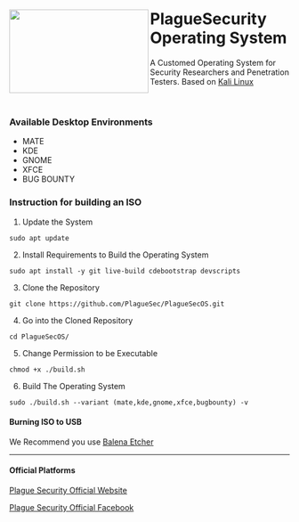  # <img align="left" width="250" height="150" src="https://raw.githubusercontent.com/PlagueSec/PlagueSecOS/master/pictures/logo.png"> PlagueSecurity Operating System 
A Customed Operating System for Security Researchers and Penetration Testers. Based on [Kali Linux](https://www.kali.org/)

&nbsp;

### Available Desktop Environments
- MATE
- KDE
- GNOME
- XFCE
- BUG BOUNTY

### Instruction for building an ISO
1. Update the System
````
sudo apt update
````
2. Install Requirements to Build the Operating System
````
sudo apt install -y git live-build cdebootstrap devscripts
````
3. Clone the Repository
````
git clone https://github.com/PlagueSec/PlagueSecOS.git
````
4. Go into the Cloned Repository
````
cd PlagueSecOS/
````
5. Change Permission to be Executable
````
chmod +x ./build.sh
````
6. Build The Operating System
````
sudo ./build.sh --variant (mate,kde,gnome,xfce,bugbounty) -v
````

#### Burning ISO to USB
We Recommend you use [Balena Etcher](https://www.balena.io/etcher/)

----
#### Official Platforms
[Plague Security Official Website](https://plaguesec.com)

[Plague Security Official Facebook](https://www.facebook.com/PlagueSec-104041125002327)
